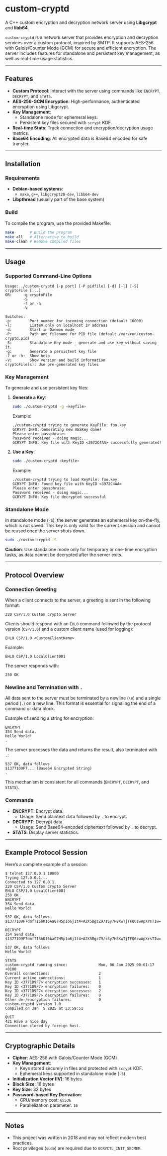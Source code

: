 # custom-cryptd

A C++ custom encryption and decryption network server using **Libgcrypt** and **libb64**.

`custom-cryptd` is a network server that provides encryption and decryption services over a custom protocol, inspired by SMTP. It supports AES-256 with Galois/Counter Mode (GCM) for secure and efficient encryption. The server includes features for standalone and persistent key management, as well as real-time usage statistics.

---

## Features

- **Custom Protocol**: Interact with the server using commands like `ENCRYPT`, `DECRYPT`, and `STATS`.
- **AES-256-GCM Encryption**: High-performance, authenticated encryption using Libgcrypt.
- **Key Management**:
  - Standalone mode for ephemeral keys.
  - Persistent key files secured with `scrypt` KDF.
- **Real-time Stats**: Track connection and encryption/decryption usage metrics.
- **Base64 Encoding**: All encrypted data is Base64 encoded for safe transfer.

---

## Installation

### Requirements
- **Debian-based systems**: 
  - `make`, `g++`, `libgcrypt20-dev`, `libb64-dev`
- **Libpthread** (usually part of the base system)

### Build
To compile the program, use the provided Makefile:
```bash
make       # Build the program
make all   # Alternative to build
make clean # Remove compiled files
```

---

## Usage

### Supported Command-Line Options
```text
Usage: ./custom-cryptd [-p port] [-P pidfile] [-d] [-l] [-S] cryptoFile [...]
OR:     -g cryptoFile
        -S
        -? or -h
        -V

Switches:
-p:        Port number for incoming connection (default 10000)
-l:        Listen only on localhost IP address
-d:        Start in Daemon mode
-P:        Path and filename for PID file (default /var/run/custom-cryptd.pid)
-S:        Standalone Key mode - generate and use key without saving it.
-g:        Generate a persistent key file
-? or -h:  Show help
-V:        Show version and build information
cryptoFile(s): Use pre-generated key files
```


### Key Management
To generate and use persistent key files:
1. **Generate a Key**:
   ```bash
   sudo ./custom-cryptd -g <keyfile>
   ```
   Example:
   ```plaintext
   ./custom-cryptd trying to generate KeyFile: foo.key
   GCRYPT INFO: Generating new AESKey done!
   Please enter passphrase:
   Password received - doing magic...
   GCRYPT INFO: Key file with KeyID <3972C4AA> successfully generated!
   ```

2. **Use a Key**:
   ```bash
   sudo ./custom-cryptd <keyfile>
   ```
   Example:
   ```plaintext
   ./custom-cryptd trying to load KeyFile: foo.key
   GCRYPT INFO: Found key file with KeyID <3972C4AA>
   Please enter passphrase:
   Password received - doing magic...
   GCRYPT INFO: Key file decrypted successful
   ```


### Standalone Mode
In standalone mode (`-S`), the server generates an ephemeral key on-the-fly, which is not saved. This key is only valid for the current session and cannot be reused once the server shuts down. 

```bash
sudo ./custom-cryptd -S
```

**Caution**: Use standalone mode only for temporary or one-time encryption tasks, as data cannot be decrypted after the server exits.

---

## Protocol Overview

### Connection Greeting
When a client connects to the server, a greeting is sent in the following format:
```plaintext
220 CSP/1.0 Custom Crypto Server
```
Clients should respond with an `EHLO` command followed by the protocol version (`CSP/1.0`) and a custom client name (used for logging):
```plaintext
EHLO CSP/1.0 <CustomClientName>
```
Example:
```plaintext
EHLO CSP/1.0 LocalClient001
```

The server responds with:
```plaintext
250 OK
```

### Newline and Termination with `.`

All data sent to the server must be terminated by a newline (`\n`) and a single period (`.`) on a new line. This format is essential for signaling the end of a command or data block.

Example of sending a string for encryption:
```plaintext
ENCRYPT
354 Send data.
Hello World!
.
```
The server processes the data and returns the result, also terminated with `.`:
```plaintext
537 OK, data follows
$13771D9F7... (Base64 Encrypted String)
.
```

This mechanism is consistent for all commands (`ENCRYPT`, `DECRYPT`, and `STATS`).

### Commands
- **ENCRYPT**: Encrypt data.
  - Usage: Send plaintext data followed by `.` to encrypt.
- **DECRYPT**: Decrypt data.
  - Usage: Send Base64-encoded ciphertext followed by `.` to decrypt.
- **STATS**: Display server statistics.

---

## Example Protocol Session

Here’s a complete example of a session:

```plaintext
$ telnet 127.0.0.1 10000
Trying 127.0.0.1...
Connected to 127.0.0.1.
220 CSP/1.0 Custom Crypto Server
EHLO CSP/1.0 LocalClient001
250 OK
ENCRYPT
354 Send data.
Hello World!
.
537 OK, data follows
$13771D9F7dmfTIShK16AaG7H5p1o6j1t4+A2X5BgzZ9/sSy7H8XwTjTFQ6zwApXrsTIw=
.
DECRYPT
354 Send data.
$13771D9F7dmfTIShK16AaG7H5p1o6j1t4+A2X5BgzZ9/sSy7H8XwTjTFQ6zwApXrsTIw=
.
537 OK, data follows
Hello World!
.
STATS
custom-cryptd running since:              Mon, 06 Jan 2025 00:01:17 +0100
Overall connections:                      2
Current active connections:               1
Key ID <3771D9F7> encryption successes:   1
Key ID <3771D9F7> encryption failures:    0
Key ID <3771D9F7> decryption successes:   2
Key ID <3771D9F7> decryption failures:    0
Other de-/encryption failures:            0
custom-cryptd Version 1.0
Compiled on Jan  5 2025 at 23:59:51
.
QUIT
421 Have a nice day
Connection closed by foreign host.
```

---

## Cryptographic Details

- **Cipher**: AES-256 with Galois/Counter Mode (GCM)
- **Key Management**:
  - Keys stored securely in files and protected with `scrypt` KDF.
  - Ephemeral keys supported in standalone mode (`-S`).
- **Initialization Vector (IV)**: 16 bytes
- **Block Size**: 16 bytes
- **Key Size**: 32 bytes
- **Password-based Key Derivation**:
  - CPU/memory cost: `65536`
  - Parallelization parameter: `16`

---

## Notes

- This project was written in 2018 and may not reflect modern best practices.
- Root privileges (`sudo`) are required due to `GCRYCTL_INIT_SECMEM`.
